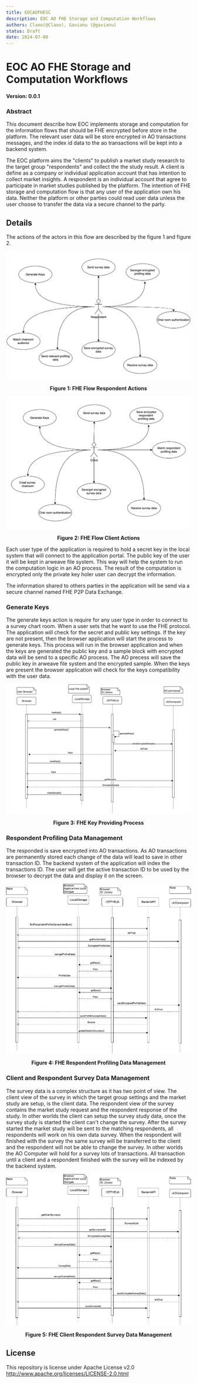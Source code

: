 ```yaml
---
title: EOCAOFHESC
description: EOC AO FHE Storage and Computation Workflows
authors: Claoo(@Claoo), Gavianu (@gavianu)
status: Draft
date: 2024-07-08
---
```


# EOC AO FHE Storage and Computation Workflows

#### Version: 0.0.1

### Abstract

This document describe how EOC implements storage and computation for the information flows that should be FHE encrypted before store in the platform.
The relevant user data will be store encrypted in AO transactions messages, and the index id data to the ao transactions will be kept into a backend system.

The EOC platform aims the "clients" to publish a market study research to the target group "respondents" and collect the the study result.
A client is define as a company or individual application account that has intention to collect market insights. A respondent is an individual account that agree to participate in market studies published by the platform.
The intention of FHE storage and computation flow is that any user of the application own his data. Neither the platform or other parties could read user data unless the user choose to transfer the data via a secure channel to the party.

## Details

The actions of the actors in this flow are described by the figure 1 and figure 2.

![FHE Flow Respondent Actions](images/FHEFlowRespondentActions.png)

<center><b>Figure 1: FHE Flow Respondent Actions</b></center>

![FHE Flow Client Actions](images/FHEFlowClientActions.png)

<center><b>Figure 2: FHE Flow Client Actions</b></center>

Each user type of the application is required to hold a secret key in the local system that will connect to the application portal. The public key of the user it will be kept in arweave file system. This way will help the system to run the computation logic in an AO process. The result of the computation is encrypted only the private key holer user can decrypt the information.

The information shared to others parties in the application will be send via a secure channel named FHE P2P Data Exchange.

### Generate Keys

The generate keys action is require for any user type in order to connect to a survey chart room. When a user sets that he want to use the FHE protocol. The application will check for the secret and public key settings. If the key are not present, then the browser application will start the process to generate keys. This process will run in the browser application and when the keys are generated the public key and a sample block with encrypted data will be send to a specific AO process. The AO precess will save the public key in arweave file system and the encrypted sample. When the keys are present the browser application will check for the keys compatibility with the user data.

![FHE Key Providing Process](images/FHEKeyProvidingProcess.png)

<center><b>Figure 3: FHE Key Providing Process</b></center>

### Respondent Profiling Data Management

The responded is save encrypted into AO transactions. As AO transactions are permanently stored each change of the data will lead to save in other transaction ID. The backend system of the application will index the transactions ID. The user will get the active transaction ID to be used by the browser to decrypt the data and display it on the screen.

![FHE Respondent Profiling Data Management](images/FHERespondentProfilingDataManagement.png)

<center><b>Figure 4: FHE Respondent Profiling Data Management</b></center>

### Client and Respondent Survey Data Management

The survey data is a complex structure as it has two point of view. The client view of the survey in which the target group settings and the market study are setup, is the client data. The respondent view of the survey contains the market study request and the respondent response of the study. In other worlds the client can setup the survey study data, once the survey study is started the client can't change the survey. After the survey started the market study will be sent to the matching respondents, all respondents will work on his own data survey. When the respondent will finished with the survey the same survey will be transferred to the client and the respondent will not be able to change the survey. In other worlds the AO Computer will hold for a survey lots of transactions. All transaction until a client and a respondent finished with the survey will be indexed by the backend system.

![FHE Client Respondent Survey Data Management](images/FHEClientRespondentSurveyDataManagement.png)

<center><b>Figure 5: FHE Client Respondent Survey Data Management</b></center>

## License

This repository is license under Apache License v2.0 <http://www.apache.org/licenses/LICENSE-2.0.html>

